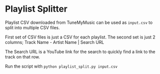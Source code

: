 # Playlist Splitter

Playlist CSV downloaded from TuneMyMusic can be used as `input.csv` to split 
into multiple CSV files.

First set of CSV files is just a CSV for each playlist. The second set is just
2 columns; Track Name - Artist Name | Search URL

The Search URL is a YouTube link for the search to quickly find a link to the
track on that row.

Run the script with `python playlist_split.py input.csv`